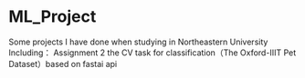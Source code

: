 # ML_Project
Some projects I have done when studying in Northeastern University
Including：
Assignment 2 the CV task for classification（The Oxford-IIIT Pet Dataset）based on fastai api
